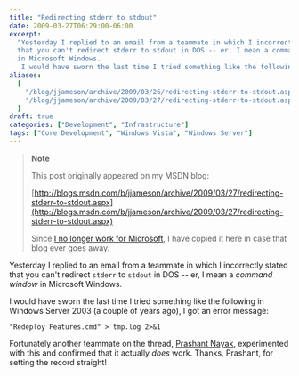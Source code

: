 ```yaml
---
title: "Redirecting stderr to stdout"
date: 2009-03-27T06:29:00-06:00
excerpt:
  "Yesterday I replied to an email from a teammate in which I incorrectly stated
  that you can't redirect stderr to stdout in DOS -- er, I mean a command window
  in Microsoft Windows. 
   I would have sworn the last time I tried something like the following..."
aliases:
  [
    "/blog/jjameson/archive/2009/03/26/redirecting-stderr-to-stdout.aspx",
    "/blog/jjameson/archive/2009/03/27/redirecting-stderr-to-stdout.aspx",
  ]
draft: true
categories: ["Development", "Infrastructure"]
tags: ["Core Development", "Windows Vista", "Windows Server"]
---
```


> **Note**
>
> This post originally appeared on my MSDN blog:
>
> [http://blogs.msdn.com/b/jjameson/archive/2009/03/27/redirecting-stderr-to-stdout.aspx](http://blogs.msdn.com/b/jjameson/archive/2009/03/27/redirecting-stderr-to-stdout.aspx)
>
> Since
> [I no longer work for Microsoft](/blog/jjameson/2011/09/02/last-day-with-microsoft),
> I have copied it here in case that blog ever goes away.

Yesterday I replied to an email from a teammate in which I incorrectly stated
that you can't redirect `stderr` to `stdout` in DOS -- er, I mean a *command
window* in Microsoft Windows.

I would have sworn the last time I tried something like the following in Windows
Server 2003 (a couple of years ago), I got an error message:

```
"Redeploy Features.cmd" > tmp.log 2>&1
```

Fortunately another teammate on the thread,
[Prashant Nayak](http://blogs.msdn.com/pnayak), experimented with this and
confirmed that it actually *does* work. Thanks, Prashant, for setting the record
straight!
